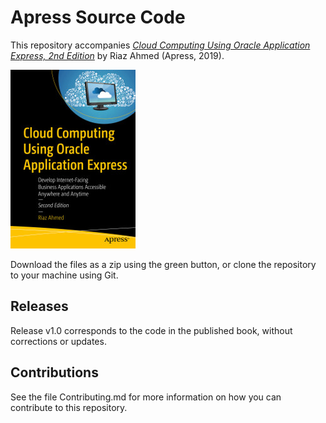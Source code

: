 # Apress Source Code

This repository accompanies [*Cloud Computing Using Oracle Application Express, 2nd Edition*](https://www.apress.com/9781484242421) by Riaz Ahmed (Apress, 2019).

[comment]: #cover
![Cover image](9781484242421.jpg)

Download the files as a zip using the green button, or clone the repository to your machine using Git.

## Releases

Release v1.0 corresponds to the code in the published book, without corrections or updates.

## Contributions

See the file Contributing.md for more information on how you can contribute to this repository.